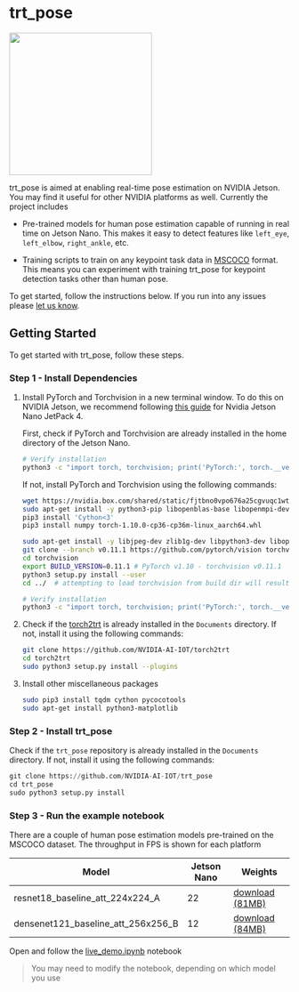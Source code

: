 # trt_pose

<img src="https://user-images.githubusercontent.com/4212806/67125332-71a64580-f1a9-11e9-8ee1-e759a38de215.gif" height=256/>

trt_pose is aimed at enabling real-time pose estimation on NVIDIA Jetson.  You may find it useful for other NVIDIA platforms as well.  Currently the project includes

- Pre-trained models for human pose estimation capable of running in real time on Jetson Nano.  This makes it easy to detect features like ``left_eye``, ``left_elbow``, ``right_ankle``, etc.

- Training scripts to train on any keypoint task data in [MSCOCO](https://cocodataset.org/#home) format.  This means you can experiment with training trt_pose for keypoint detection tasks other than human pose.

To get started, follow the instructions below.  If you run into any issues please [let us know](../../issues).

## Getting Started

To get started with trt_pose, follow these steps.

### Step 1 - Install Dependencies

1. Install PyTorch and Torchvision in a new terminal window. To do this on NVIDIA Jetson, we recommend following [this guide](https://forums.developer.nvidia.com/t/72048) for Nvidia Jetson Nano JetPack 4.

    First, check if PyTorch and Torchvision are already installed in the home directory of the Jetson Nano.

    ```bash
    # Verify installation
    python3 -c "import torch, torchvision; print('PyTorch:', torch.__version__, 'torchvision:', torchvision.__version__)"
    ```

    If not, install PyTorch and Torchvision using the following commands:

    ```bash
    wget https://nvidia.box.com/shared/static/fjtbno0vpo676a25cgvuqc1wty0fkkg6.whl -O torch-1.10.0-cp36-cp36m-linux_aarch64.whl
    sudo apt-get install -y python3-pip libopenblas-base libopenmpi-dev libomp-dev
    pip3 install 'Cython<3'
    pip3 install numpy torch-1.10.0-cp36-cp36m-linux_aarch64.whl

    sudo apt-get install -y libjpeg-dev zlib1g-dev libpython3-dev libopenblas-dev libavcodec-dev libavformat-dev libswscale-dev
    git clone --branch v0.11.1 https://github.com/pytorch/vision torchvision   # PyTorch v1.10 - torchvision v0.11.1
    cd torchvision
    export BUILD_VERSION=0.11.1 # PyTorch v1.10 - torchvision v0.11.1
    python3 setup.py install --user
    cd ../  # attempting to load torchvision from build dir will result in import error

    # Verify installation
    python3 -c "import torch, torchvision; print('PyTorch:', torch.__version__, 'torchvision:', torchvision.__version__)"
    ```

2. Check if the [torch2trt](https://github.com/NVIDIA-AI-IOT/torch2trt) is already installed in the `Documents` directory. If not, install it using the following commands:

    ```bash
    git clone https://github.com/NVIDIA-AI-IOT/torch2trt
    cd torch2trt
    sudo python3 setup.py install --plugins
    ```

3. Install other miscellaneous packages

    ```bash
    sudo pip3 install tqdm cython pycocotools
    sudo apt-get install python3-matplotlib
    ```

### Step 2 - Install trt_pose

Check if the `trt_pose` repository is already installed in the `Documents` directory. If not, install it using the following commands:

```python
git clone https://github.com/NVIDIA-AI-IOT/trt_pose
cd trt_pose
sudo python3 setup.py install
```

### Step 3 - Run the example notebook

There are a couple of human pose estimation models pre-trained on the MSCOCO dataset. The throughput in FPS is shown for each platform

| Model | Jetson Nano | Weights |
|-------|-------------|---------|
| resnet18_baseline_att_224x224_A | 22 | [download (81MB)](./tasks/human_pose/resnet18_baseline_att_224x224_A_epoch_249.pth) |
| densenet121_baseline_att_256x256_B | 12 | [download (84MB)](./tasks/human_pose/densenet121_baseline_att_256x256_B_epoch_160.pth) |

Open and follow the [live_demo.ipynb](tasks/human_pose/live_demo.ipynb) notebook

> You may need to modify the notebook, depending on which model you use
